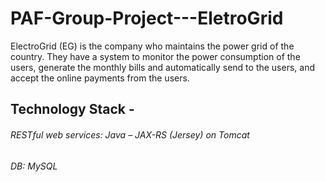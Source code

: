 # PAF-Group-Project---EletroGrid

ElectroGrid (EG) is the company who maintains the power grid of the country. They have a system to
monitor the power consumption of the users, generate the monthly bills and automatically send to the
users, and accept the online payments from the users. 

## Technology Stack  - 
######                   RESTful web services: Java – JAX-RS (Jersey) on Tomcat
######                   DB: MySQL

 
